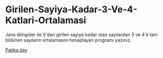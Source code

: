 # Girilen-Sayiya-Kadar-3-Ve-4-Katlari-Ortalamasi
Java döngüler ile 0'dan girilen sayıya kadar olan sayılardan 3 ve 4'e tam bölünen sayıların ortalamasını hesaplayan programı yazınız.

[Patika.dev](https://www.patika.dev/tr)